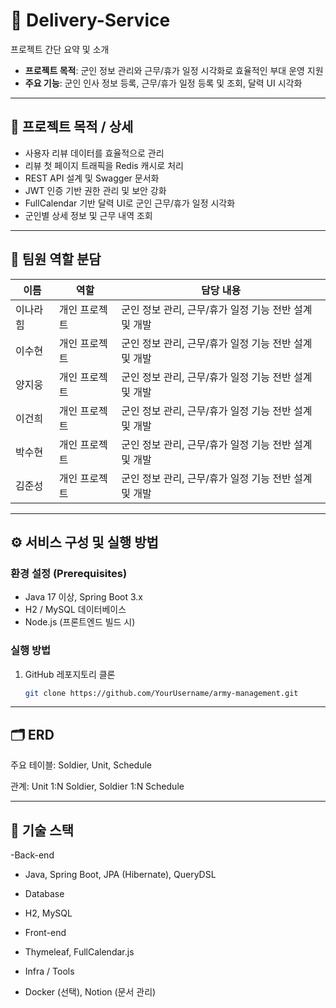 # 🍔 Delivery-Service

프로젝트 간단 요약 및 소개

- **프로젝트 목적**: 군인 정보 관리와 근무/휴가 일정 시각화로 효율적인 부대 운영 지원  
- **주요 기능**: 군인 인사 정보 등록, 근무/휴가 일정 등록 및 조회, 달력 UI 시각화

---

## 📌 프로젝트 목적 / 상세

- 사용자 리뷰 데이터를 효율적으로 관리  
- 리뷰 첫 페이지 트래픽을 Redis 캐시로 처리  
- REST API 설계 및 Swagger 문서화  
- JWT 인증 기반 권한 관리 및 보안 강화  
- FullCalendar 기반 달력 UI로 군인 근무/휴가 일정 시각화  
- 군인별 상세 정보 및 근무 내역 조회

---

## 👥 팀원 역할 분담

| 이름 | 역할 | 담당 내용 |
|------|------|-----------|
| 이나라힘 | 개인 프로젝트 | 군인 정보 관리, 근무/휴가 일정 기능 전반 설계 및 개발 |
| 이수현 | 개인 프로젝트 | 군인 정보 관리, 근무/휴가 일정 기능 전반 설계 및 개발 |
| 양지웅 | 개인 프로젝트 | 군인 정보 관리, 근무/휴가 일정 기능 전반 설계 및 개발 |
| 이건희 | 개인 프로젝트 | 군인 정보 관리, 근무/휴가 일정 기능 전반 설계 및 개발 |
| 박수현 | 개인 프로젝트 | 군인 정보 관리, 근무/휴가 일정 기능 전반 설계 및 개발 |
| 김준성 | 개인 프로젝트 | 군인 정보 관리, 근무/휴가 일정 기능 전반 설계 및 개발 |

---

## ⚙ 서비스 구성 및 실행 방법

### 환경 설정 (Prerequisites)
- Java 17 이상, Spring Boot 3.x  
- H2 / MySQL 데이터베이스  
- Node.js (프론트엔드 빌드 시)

### 실행 방법
1. GitHub 레포지토리 클론
   ```bash
   git clone https://github.com/YourUsername/army-management.git
   
---

## 🗂 ERD

주요 테이블: Soldier, Unit, Schedule

관계: Unit 1:N Soldier, Soldier 1:N Schedule

<!-- 실제 ERD 이미지 경로로 변경 -->

---

## 🔧 기술 스택
   -Back-end
   
   - Java, Spring Boot, JPA (Hibernate), QueryDSL
   
   - Database
   
   - H2, MySQL
   
   - Front-end
   
   - Thymeleaf, FullCalendar.js
   
   - Infra / Tools
   
   - Docker (선택), Notion (문서 관리)
